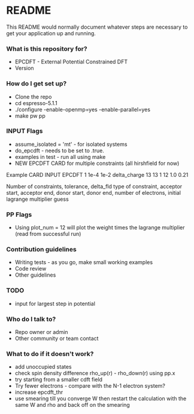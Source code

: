 # README #

This README would normally document whatever steps are necessary to get your application up and running.

### What is this repository for? ###

* EPCDFT - External Potential Constrained DFT
* Version 

### How do I get set up? ###

* Clone the repo
* cd espresso-5.1.1
* ./configure -enable-openmp=yes -enable-parallel=yes
* make pw pp

### INPUT Flags ###
* assume_isolated = 'mt' - for isolated systems
* do_epcdft - needs to be set to .true.
* examples in test - run all using make
* NEW EPCDFT CARD for multiple constraints (all hirshfield for now)

Example CARD INPUT
EPCDFT
1 1e-4 1e-2
delta_charge 13 13 1 12 1.0 0.21

Number of constraints, tolerance, delta_fld
type of constraint, acceptor start, acceptor end, donor start, donor end, number of electrons, initial lagrange multiplier guess

### PP Flags ###
* Using plot_num = 12 will plot the weight times the lagrange multiplier (read from successful run)

### Contribution guidelines ###

* Writing tests - as you go, make small working examples
* Code review
* Other guidelines

### TODO ###

* input for largest step in potential

### Who do I talk to? ###

* Repo owner or admin
* Other community or team contact


### What to do if it doesn't work? ###
* add unoccupied states
* check spin density difference  rho_up(r) - rho_down(r) using pp.x
* try starting from a smaller cdft field
* Try fewer electrons - compare with the N-1 electron system?
* increase epcdft_thr
* use smearing till you converge W then restart the calculation with the same W and rho and back off on the smearing